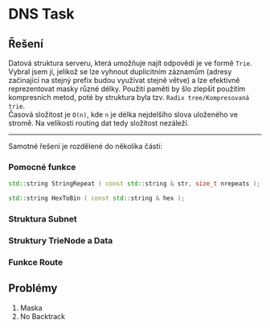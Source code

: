 # DNS Task
## Řešení

Datová struktura serveru, která umožňuje najít odpovědi je ve formě `Trie`. Vybral jsem jí, jelikož se lze vyhnout duplicitním záznamům (adresy začinající na stejný prefix budou využívat stejně větve) a lze efektivně reprezentovat masky různé délky. Použití paměti by šlo zlepšit použitím kompresních metod, poté by struktura byla tzv. `Radix tree/Kompresovaná trie`.  
Časová složitost je `O(n)`, kde `n` je délka nejdelšího slova uloženého ve stromě. Na velikosti routing dat tedy složitost nezáleží.  

---

Samotné řešení je rozdělené do několika částí:

### Pomocné funkce
```cpp
std::string StringRepeat ( const std::string & str, size_t nrepeats );
```
```cpp
std::string HexToBin ( const std::string & hex );
```
### Struktura Subnet
### Struktury TrieNode a Data
### Funkce Route

## Problémy
1) Maska
2) No Backtrack